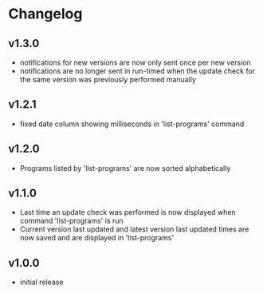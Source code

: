 # Changelog

## v1.3.0

- notifications for new versions are now only sent once per new version
- notifications are no longer sent in run-timed when the update check for the same version was previously performed manually

## v1.2.1

- fixed date column showing milliseconds in 'list-programs' command

## v1.2.0

- Programs listed by 'list-programs' are now sorted alphabetically

## v1.1.0

- Last time an update check was performed is now displayed when command 'list-programs' is run
- Current version last updated and latest version last updated times are now saved and are displayed in 'list-programs'

## v1.0.0

- initial release